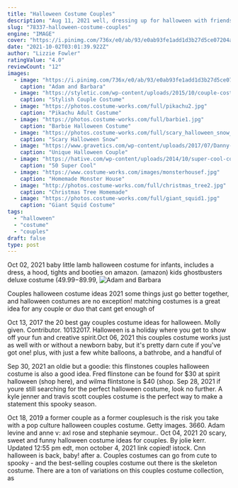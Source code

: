 ```yaml
---
title: "Halloween Costume Couples"
description: "Aug 11, 2021 well, dressing up for halloween with friends is just better, whether it's a diy group halloween costume, best friend halloween costume, or halloween costumes for"
slug: "78337-halloween-costume-couples"
engine: "IMAGE"
cover: "https://i.pinimg.com/736x/e0/ab/93/e0ab93fe1add1d3b27d5ce07204abace--halloween-boo-diy-halloween-costumes.jpg"
date: "2021-10-02T03:01:39.922Z"
author: "Lizzie Fowler"
ratingValue: "4.0"
reviewCount: "12"
images:
  - image: "https://i.pinimg.com/736x/e0/ab/93/e0ab93fe1add1d3b27d5ce07204abace--halloween-boo-diy-halloween-costumes.jpg"
    caption: "Adam and Barbara"
  - image: "https://styletic.com/wp-content/uploads/2015/10/couple-costume-ideas/14-couple-costume-ideas.jpg"
    caption: "Stylish Couple Costume"
  - image: "https://photos.costume-works.com/full/pikachu2.jpg"
    caption: "Pikachu Adult Costume"
  - image: "https://photos.costume-works.com/full/barbie1.jpg"
    caption: "Barbie Halloween Costume"
  - image: "https://photos.costume-works.com/full/scary_halloween_snow_globe.jpg"
    caption: "Scary Halloween Snow"
  - image: "https://www.gravetics.com/wp-content/uploads/2017/07/Danny-Sandy.jpg"
    caption: "Unique Halloween Couple"
  - image: "https://hative.com/wp-content/uploads/2014/10/super-cool-costume-ideas/13-superwoman-costume.jpg"
    caption: "50 Super Cool"
  - image: "https://www.costume-works.com/images/monsterhousef.jpg"
    caption: "Homemade Monster House"
  - image: "http://photos.costume-works.com/full/christmas_tree2.jpg"
    caption: "Christmas Tree Homemade"
  - image: "https://photos.costume-works.com/full/giant_squid1.jpg"
    caption: "Giant Squid Costume"
tags:
  - "halloween"
  - "costume"
  - "couples"
draft: false
type: post
---
```


Oct 02, 2021 baby little lamb halloween costume for infants, includes a dress, a hood, tights and booties on amazon. (amazon) kids ghostbusters deluxe costume ($49.99-$89.99,
![Adam and Barbara](https://i.pinimg.com/736x/e0/ab/93/e0ab93fe1add1d3b27d5ce07204abace--halloween-boo-diy-halloween-costumes.jpg "Adam and Barbara")

Couples halloween costume ideas 2021 some things just go better together, and halloween costumes are no exception! matching costumes is a great idea for any couple or duo that cant get enough of
<!--inArticleAds-->

<!--galleryOne-->

Oct 13, 2017 the 20 best gay couples costume ideas for halloween. Molly given. Contributor. 10132017. Halloween is a holiday where you get to show off your fun and creative spirit.Oct 06, 2021 this couples costume works just as well with or without a newborn baby, but it's pretty darn cute if you've got one! plus, with just a few white balloons, a bathrobe, and a handful of
<!--inArticleAds-->

<!--galleryTwo-->

Sep 30, 2021 an oldie but a goodie: this flinstones couples halloween costume is also a good idea. Fred flinstone can be found for $30 at spirit halloween (shop here), and wilma flintstone is $40 (shop. Sep 28, 2021 if youre still searching for the perfect halloween costume, look no further. A kyle jenner and travis scott couples costume is the perfect way to make a statement this spooky season.
<!--galleryThree-->

Oct 18, 2019 a former couple as a former couplesuch is the risk you take with a pop culture halloween couples costume. Getty images. 3660. Adam levine and anne v: axl rose and stephanie seymour.. Oct 04, 2021 20 scary, sweet and funny halloween costume ideas for couples. By jolie kerr. Updated 12:55 pm edt, mon october 4, 2021 link copied! istock. Cnn  halloween is back, baby! after a. Couples costumes can go from cute to spooky - and the best-selling couples costume out there is the skeleton costume. There are a ton of variations on this couples costume collection, as